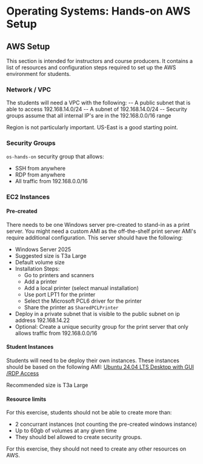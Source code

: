 <h1>
  <span class="headline">Operating Systems: Hands-on</span>
  <span class="subhead">AWS Setup</span>
</h1>

## AWS Setup

This section is intended for instructors and course producers. It contains a list of resources and configuration steps required to set up the AWS environment for students.

### Network / VPC

The students will need a VPC with the following:
-- A public subnet that is able to access 192.168.14.0/24
-- A subnet of 192.168.14.0/24
-- Security groups assume that all internal IP's are in the 192.168.0.0/16 range

Region is not particularly important. US-East is a good starting point.

### Security Groups

`os-hands-on` security group that allows:
- SSH from anywhere
- RDP from anywhere
- All traffic from 192.168.0.0/16

### EC2 Instances

#### Pre-created

There needs to be one Windows server pre-created to stand-in as a print server. You might need a custom AMI as the off-the-shelf print server AMI's require additional configuration. This server should have the following:
- Windows Server 2025
- Suggested size is T3a Large
- Default volume size
- Installation Steps:
    - Go to printers and scanners
    - Add a printer
    - Add a local printer (select manual installation)
    - Use port LPT1 for the printer
    - Select the Microsoft PCL6 driver for the printer
    - Share the printer as `SharedPCLPrinter`
- Deploy in a private subnet that is visible to the public subnet on ip address 192.168.14.22
- Optional: Create a unique security group for the print server that only allows traffic from 192.168.0.0/16


#### Student Instances

Students will need to be deploy their own instances. These instances should be based on the following AMI:
[Ubuntu 24.04 LTS Desktop with GUI /RDP Access](https://aws.amazon.com/marketplace/pp/prodview-kepyp5mpwie7i) 

Recommended size is T3a Large

#### Resource limits

For this exercise, students should not be able to create more than:
- 2 concurrant instances (not counting the pre-created windows instance)
- Up to 60gb of volumes at any given time
- They should bel allowed to create security groups.

For this exercise, they should not need to create any other resources on AWS.
